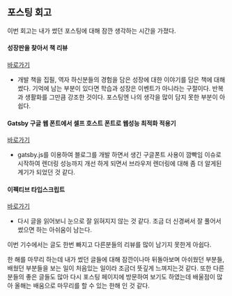 ## 포스팅 회고

이번 회고는 내가 썼던 포스팅에 대해 잠깐 생각하는 시간을 가졌다.


####  성장판을 찾아서 책 리뷰
[바로가기](https://github.com/Meet-Coder-Study/posting-review/blob/master/HyunsuJoo/2021-10-21-book-review.md)
- 개발 책을 집필, 역자 하신분들의 경험을 담은 성장에 대한 이야기를 담은 책에 대해 썼다. 기억에 남는 부분이 있다면 학습과 성장은 이벤트가 아니라는 구절이다. 반복과 생활화를 그만큼 강조한 것이다. 포스팅엔 나의 생각을 많이 담지 못한 부분이 아쉽다.  

####  Gatsby 구글 웹 폰트에서 셀프 호스트 폰트로  웹성능 최적화 적용기
[바로가기](https://github.com/Meet-Coder-Study/posting-review/blob/master/HyunsuJoo/2021-11-04-webFont.md)
- gatsby.js를 이용하여 블로그를 개발 하면서 생긴 구글폰트 사용이 깜빡임 이슈로 시작하여 렌더링 성능까지 개선 하게 되면서 브라우저 렌더링에 대해 좀 더 알게된 계기가 되었던 것 같다.    

#### 이펙티브 타입스크립트 
[바로가기](https://github.com/Meet-Coder-Study/posting-review/blob/master/HyunsuJoo/2021-12-09-effectiveTypescript-item12.md)
- 다시 글을 읽어보니 눈으로 잘 읽혀지지 않는 것 같다. 조금 더 신경써서 잘 풀어서 썼으면 하는 아쉬움이 남는다.  

이번 기수에서는 글도 한번 빠지고 다른분들의 리뷰를 많이 남기지 못한게 아쉽다.

한 해를 마무리 하는데 내가 썼던 글들에 대해 잠깐이나마 뒤돌아보며 아쉬웠던 부분들, 배웠던 부분들을 보는 일이 처음있는 일이라 조금더 뜻깊게 느껴지는것 같다. 또한  다른 분들의 좋은 글들도 많아 다시 포스팅 페이지에 방문하여 보기도 하였는데 배울점이 많아 올해는 배움으로 마무리를 할 수 있는 한해 인 것 같다. 
 



